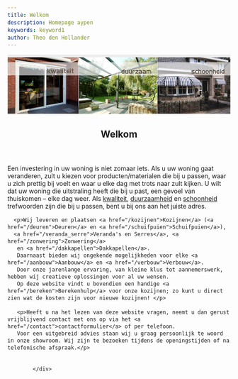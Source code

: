 ```yaml
---
title: Welkom
description: Homepage aypen
keywords: keyword1
author: Theo den Hollander
---
```

<article class="blog full">
    <div class="image">
        <img class="image_slider" src="/img/header_1.jpg" alt="Header aypen">
    </div>
    <!-- Inner -->
    <div class="inner">
        <header>
            <h1>Welkom</h1>
        </header>
       <p> Een investering in uw woning is niet zomaar iets. Als u uw woning gaat veranderen, zult u kiezen voor producten/materialen 
           die bij u passen, waar u zich prettig bij voelt en waar u elke dag met trots naar zult kijken. 
           U wilt dat uw woning die uitstraling heeft die bij u past, een gevoel van thuiskomen – elke dag weer. Als <a href="/kwaliteit">kwaliteit</a>, 
           <a href="/duurzaam">duurzaamheid</a> en <a href="/schoonheid">schoonheid</a> trefwoorden zijn die bij u passen, bent u bij ons aan het juiste adres. </p>
       
      <p>Wij leveren en plaatsen <a href="/kozijnen">Kozijnen</a> (<a href="/deuren">Deuren</a> en <a href="/schuifpuien">Schuifpuien</a>), 
      <a href="/veranda_serre">Veranda's en Serres</a>, <a href="/zonwering">Zonwering</a>
       en <a href="/dakkapellen">Dakkapellen</a>.
       Daarnaast bieden wij ongekende mogelijkheden voor elke <a href="/aanbouw">Aanbouw</a> en <a href="/verbouw">Verbouw</a>.
       Door onze jarenlange ervaring, van kleine klus tot aannemerswerk, hebben wij creatieve oplossingen voor al uw wensen. 
       Op deze website vindt u bovendien een handige <a href="/bereken">Berekenhulp</a> voor onze kozijnen; zo kunt u direct zien wat de kosten zijn voor nieuwe kozijnen! </p>
      
       <p>Heeft u na het lezen van deze website vragen, neemt u dan gerust vrijblijvend contact met ons op via het <a href="/contact">contactformulier</a> of per telefoon.
       Voor een uitgebreid advies staan wij u graag persoonlijk te woord in onze showroom. Wij zijn te bezoeken tijdens de openingstijden of na telefonische afspraak.</p>
       

            </div>
</article>